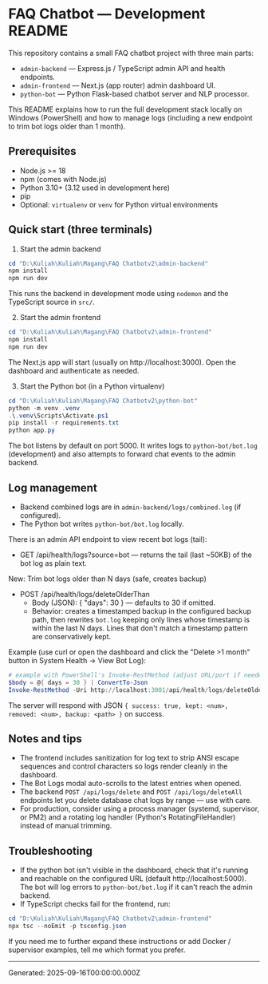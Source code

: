 # FAQ Chatbot — Development README

This repository contains a small FAQ chatbot project with three main parts:

- `admin-backend` — Express.js / TypeScript admin API and health endpoints.
- `admin-frontend` — Next.js (app router) admin dashboard UI.
- `python-bot` — Python Flask-based chatbot server and NLP processor.

This README explains how to run the full development stack locally on Windows (PowerShell) and how to manage logs (including a new endpoint to trim bot logs older than 1 month).

## Prerequisites

- Node.js >= 18
- npm (comes with Node.js)
- Python 3.10+ (3.12 used in development here)
- pip
- Optional: `virtualenv` or `venv` for Python virtual environments

## Quick start (three terminals)

1. Start the admin backend

```powershell
cd "D:\Kuliah\Kuliah\Magang\FAQ Chatbotv2\admin-backend"
npm install
npm run dev
```

This runs the backend in development mode using `nodemon` and the TypeScript source in `src/`.

2. Start the admin frontend

```powershell
cd "D:\Kuliah\Kuliah\Magang\FAQ Chatbotv2\admin-frontend"
npm install
npm run dev
```

The Next.js app will start (usually on http://localhost:3000). Open the dashboard and authenticate as needed.

3. Start the Python bot (in a Python virtualenv)

```powershell
cd "D:\Kuliah\Kuliah\Magang\FAQ Chatbotv2\python-bot"
python -m venv .venv
.\.venv\Scripts\Activate.ps1
pip install -r requirements.txt
python app.py
```

The bot listens by default on port 5000. It writes logs to `python-bot/bot.log` (development) and also attempts to forward chat events to the admin backend.

## Log management

- Backend combined logs are in `admin-backend/logs/combined.log` (if configured).
- The Python bot writes `python-bot/bot.log` locally.

There is an admin API endpoint to view recent bot logs (tail):

- GET /api/health/logs?source=bot — returns the tail (last ~50KB) of the bot log as plain text.

New: Trim bot logs older than N days (safe, creates backup)

- POST /api/health/logs/deleteOlderThan
  - Body (JSON): { "days": 30 } — defaults to 30 if omitted.
  - Behavior: creates a timestamped backup in the configured backup path, then rewrites `bot.log` keeping only lines whose timestamp is within the last N days. Lines that don't match a timestamp pattern are conservatively kept.

Example (use curl or open the dashboard and click the "Delete >1 month" button in System Health → View Bot Log):

```powershell
# example with PowerShell's Invoke-RestMethod (adjust URL/port if needed)
$body = @{ days = 30 } | ConvertTo-Json
Invoke-RestMethod -Uri http://localhost:3001/api/health/logs/deleteOlderThan -Method POST -Body $body -ContentType 'application/json' -Headers @{ Authorization = 'Bearer <TOKEN>' }
```

The server will respond with JSON `{ success: true, kept: <num>, removed: <num>, backup: <path> }` on success.

## Notes and tips

- The frontend includes sanitization for log text to strip ANSI escape sequences and control characters so logs render cleanly in the dashboard.
- The Bot Logs modal auto-scrolls to the latest entries when opened.
- The backend `POST /api/logs/delete` and `POST /api/logs/deleteAll` endpoints let you delete database chat logs by range — use with care.
- For production, consider using a process manager (systemd, supervisor, or PM2) and a rotating log handler (Python's RotatingFileHandler) instead of manual trimming.

## Troubleshooting

- If the python bot isn't visible in the dashboard, check that it's running and reachable on the configured URL (default http://localhost:5000). The bot will log errors to `python-bot/bot.log` if it can't reach the admin backend.
- If TypeScript checks fail for the frontend, run:

```powershell
cd "D:\Kuliah\Kuliah\Magang\FAQ Chatbotv2\admin-frontend"
npx tsc --noEmit -p tsconfig.json
```

If you need me to further expand these instructions or add Docker / supervisor examples, tell me which format you prefer.

---

Generated: 2025-09-16T00:00:00.000Z
